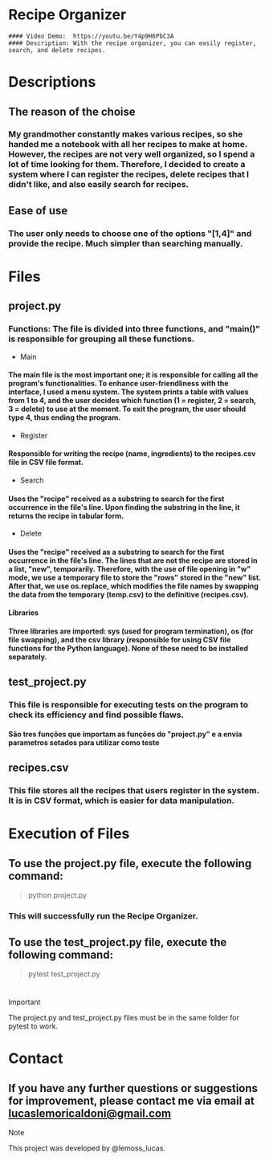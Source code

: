 # Recipe Organizer
    #### Video Demo:  https://youtu.be/Y4p9H6PbC3A
    #### Description: With the recipe organizer, you can easily register, search, and delete recipes.
# Descriptions
## The reason of the choise
### My grandmother constantly makes various recipes, so she handed me a notebook with all her recipes to make at home. However, the recipes are not very well organized, so I spend a lot of time looking for them. Therefore, I decided to create a system where I can register the recipes, delete recipes that I didn't like, and also easily search for recipes.
## Ease of use
### The user only needs to choose one of the options "[1,4]" and provide the recipe. Much simpler than searching manually.
# Files
## project.py
### Functions: The file is divided into three functions, and "main()" is responsible for grouping all these functions.
- Main
#### The main file is the most important one; it is responsible for calling all the program's functionalities. To enhance user-friendliness with the interface, I used a menu system. The system prints a table with values from 1 to 4, and the user decides which function (1 = register, 2 = search, 3 = delete) to use at the moment. To exit the program, the user should type 4, thus ending the program.
- Register
#### Responsible for writing the recipe (name, ingredients) to the recipes.csv file in CSV file format.
- Search
#### Uses the "recipe" received as a substring to search for the first occurrence in the file's line. Upon finding the substring in the line, it returns the recipe in tabular form.
- Delete
#### Uses the "recipe" received as a substring to search for the first occurrence in the file's line. The lines that are not the recipe are stored in a list, "new", temporarily. Therefore, with the use of file opening in "w" mode, we use a temporary file to store the "rows" stored in the "new" list. After that, we use os.replace, which modifies the file names by swapping the data from the temporary (temp.csv) to the definitive (recipes.csv).
#### Libraries
#### Three libraries are imported: sys (used for program termination), os (for file swapping), and the csv library (responsible for using CSV file functions for the Python language). None of these need to be installed separately.
## test_project.py
### This file is responsible for executing tests on the program to check its efficiency and find possible flaws.
#### São tres funções que importam as funções do "project.py" e a envia parametros setados para utilizar como teste
## recipes.csv
### This file stores all the recipes that users register in the system. It is in CSV format, which is easier for data manipulation.
# Execution of Files
## To use the project.py file, execute the following command:
> python project.py
### This will successfully run the Recipe Organizer.
## To use the test_project.py file, execute the following command:
> pytest test_project.py
#
>[!IMPORTANT]
> The project.py and test_project.py files must be in the same folder for pytest to work.
# Contact
## If you have any further questions or suggestions for improvement, please contact me via email at lucaslemoricaldoni@gmail.com
> [!NOTE]
> This project was developed by @lemoss_lucas.